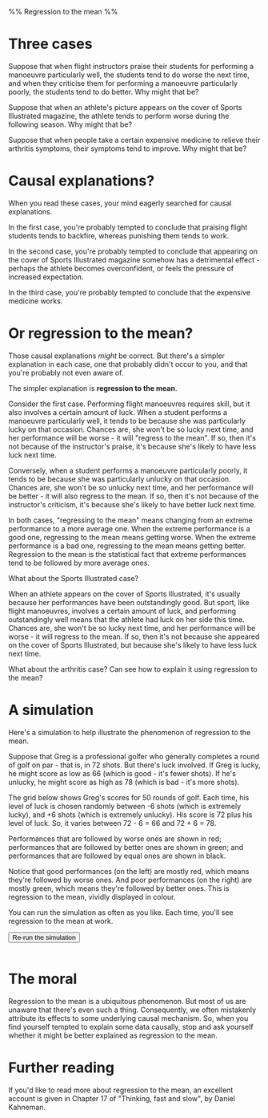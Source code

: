 %% Regression to the mean %%

# Three cases

Suppose that when flight instructors praise their students for performing a manoeuvre particularly well, the students tend to do worse the next time, and when they criticise them for performing a manoeuvre particularly poorly, the students tend to do better. Why might that be? 

Suppose that when an athlete's picture appears on the cover of Sports Illustrated magazine, the athlete tends to perform worse during the following season. Why might that be?

Suppose that when people take a certain expensive medicine to relieve their arthritis symptoms, their symptoms tend to improve. Why might that be?

# Causal explanations?

When you read these cases, your mind eagerly searched for causal explanations.

In the first case, you're probably tempted to conclude that praising flight students tends to backfire, whereas punishing them tends to work.

In the second case, you're probably tempted to conclude that appearing on the cover of Sports Illustrated magazine somehow has a detrimental effect - perhaps the athlete becomes overconfident, or feels the pressure of increased expectation.

In the third case, you're probably tempted to conclude that the expensive medicine works.

# Or regression to the mean?

Those causal explanations *might* be correct. But there's a simpler explanation in each case, one that probably didn't occur to you, and that you're probably not even aware of.

The simpler explanation is **regression to the mean**.

Consider the first case. Performing flight manoeuvres requires skill, but it also involves a certain amount of luck. When a student performs a manoeuvre particularly well, it tends to be because she was particularly lucky on that occasion. Chances are, she won't be so lucky next time, and her performance will be worse - it will "regress to the mean". If so, then it's not because of the instructor's praise, it's because she's likely to have less luck next time.

Conversely, when a student performs a manoeuvre particularly poorly, it tends to be because she was particularly unlucky on that occasion. Chances are, she won't be so unlucky next time, and her performance will be better - it will also regress to the mean. If so, then it's not because of the instructor's criticism, it's because she's likely to have better luck next time.

In both cases, "regressing to the mean" means changing from an extreme performance to a more average one. When the extreme performance is a good one, regressing to the mean means getting worse. When the extreme performance is a bad one, regressing to the mean means getting better. Regression to the mean is the statistical fact that extreme performances tend to be followed by more average ones.

What about the Sports Illustrated case?

When an athlete appears on the cover of Sports Illustrated, it's usually because her performances have been outstandingly good. But sport, like flight manoeuvres, involves a certain amount of luck, and performing outstandingly well means that the athlete had luck on her side this time. Chances are, she won't be so lucky next time, and her performance will be worse - it will regress to the mean. If so, then it's not because she appeared on the cover of Sports Illustrated, but because she's likely to have less luck next time.

What about the arthritis case? Can see how to explain it using regression to the mean?

# A simulation

Here's a simulation to help illustrate the phenomenon of regression to the mean. 

Suppose that Greg is a professional golfer who generally completes a round of golf on par - that is, in 72 shots. But there's luck involved. If Greg is lucky, he might score as low as 66 (which is good - it's fewer shots). If he's unlucky, he might score as high as 78 (which is bad - it's more shots). 

The grid below shows Greg's scores for 50 rounds of golf. Each time, his level of luck is chosen randomly between -6 shots (which is extremely lucky), and +6 shots (which is extremely unlucky). His score is 72 plus his level of luck. So, it varies between 72 - 6 = 66 and 72 + 6 = 78. 

Performances that are followed by worse ones are shown in red; performances that are followed by better ones are shown in green; and performances that are followed by equal ones are shown in black.

Notice that good performances (on the left) are mostly red, which means they're followed by worse ones. And poor performances (on the right) are mostly green, which means they're followed by better ones. This is regression to the mean, vividly displayed in colour.

You can run the simulation as often as you like. Each time, you'll see regression to the mean at work.

<button onclick="populate()">Re-run the simulation</button>
<table id="results"></table>
<style>
  #results td {border: thin lightgray solid; width: 2.5em; padding: 0; color: gray; font-size: 80%}
  .skillLevel {background-color: lightgray}
  .better {background-color: green; color: white}
  .same {background-color: black; color: white}
  .worse {background-color: red; color: white}
</style>
<script>
  populate();
  function populate() {
    const skillLevel = 72;
  	const chanceLevel = 6;
  	const numTrials = 50;
  	let nextResult = randomValue();
  	document.getElementById("results").innerHTML = "";
  	for (let trialNum = 1; trialNum <= numTrials; trialNum++) {
  		let thisResult = nextResult;
  		nextResult = randomValue();
  		let row = "<tr>";
  		for (let colNum = skillLevel - chanceLevel; colNum <= skillLevel + chanceLevel; colNum++) {
  			let classes = [];
  			if (colNum === skillLevel) classes.push("skillLevel");
  			if (colNum === thisResult) {
  				if (nextResult < thisResult) classes.push("better");
  				else if (nextResult > thisResult) classes.push("worse");
  				else classes.push("same");
  			}
  			classes = classes.join(" ");
  			row += `<td class='${classes}'>${colNum}</td>`;
  		}
  		row += "</tr>";
  		document.getElementById("results").innerHTML += row;
  	}
  	function randomValue() {
  	  return skillLevel + Math.round((2*Math.random() - 1)*chanceLevel);
  	}
  }
</script>

# The moral

Regression to the mean is a ubiquitous phenomenon. But most of us are unaware that there's even such a thing. Consequently, we often mistakenly attribute its effects to some underlying causal mechanism. So, when you find yourself tempted to explain some data causally, stop and ask yourself whether it might be better explained as regression to the mean.

# Further reading

If you'd like to read more about regression to the mean, an excellent account is given in Chapter 17 of "Thinking, fast and slow", by Daniel Kahneman.